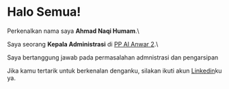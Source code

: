 # Halo Semua!

Perkenalkan nama saya **Ahmad Naqi Humam**.\

Saya seorang **Kepala Administrasi** di [PP Al Anwar 2](https://www.alanwar02.com/).\

Saya bertanggung jawab pada permasalahan admnistrasi dan pengarsipan

Jika kamu tertarik untuk berkenalan denganku, silakan ikuti akun [Linkedin](https://www.linkedin.com/in/ahmad-naqi-humam-a731a4256/)ku ya.
